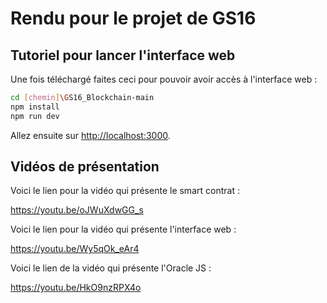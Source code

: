 # **Rendu pour le projet de GS16**
## **Tutoriel pour lancer l'interface web**

Une fois téléchargé faites ceci pour pouvoir avoir accès à l'interface web :

```bash
cd [chemin]\GS16_Blockchain-main
npm install
npm run dev
```

Allez ensuite sur [http://localhost:3000](http://localhost:3000).

## **Vidéos de présentation**

Voici le lien pour la vidéo qui présente le smart contrat :

https://youtu.be/oJWuXdwGG_s

Voici le lien pour la vidéo qui présente l'interface web :

https://youtu.be/Wy5qOk_eAr4

Voici le lien de la vidéo qui présente l'Oracle JS :

https://youtu.be/HkO9nzRPX4o
